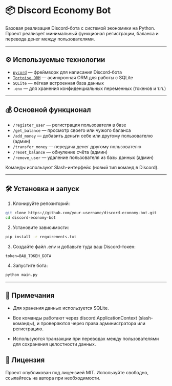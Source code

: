 # 📦 Discord Economy Bot

Базовая реализация Discord-бота с системой экономики на Python.  
Проект реализует минимальный функционал регистрации, баланса и перевода денег между пользователями.

---

## ⚙️ Используемые технологии

- [`pycord`](https://docs.pycord.dev/en/stable/) — фреймворк для написания Discord-бота
- [`Tortoise ORM`](https://tortoise.github.io) — асинхронная ORM для работы с SQLite
- `SQLite` — лёгкая встроенная база данных
- `.env` — для хранения конфиденциальных переменных (токенов и т.п.)

---

## 💰 Основной функционал

- `/register_user` — регистрация пользователя в базе
- `/get_balance` — просмотр своего или чужого баланса
- `/add_money` — добавить деньги себе или другому пользователю (админ)
- `/transfer_money` — передача денег другому пользователю
- `/reset_balance` — обнуление счёта (админ)
- `/remove_user` — удаление пользователя из базы данных (админ)

Команды используют Slash-интерфейс (новый тип команд в Discord).

---

## 🛠 Установка и запуск

1. Клонируйте репозиторий:

```bash
git clone https://github.com/your-username/discord-economy-bot.git
cd discord-economy-bot
```

2. Установите зависимости:
```bash
pip install -r requirements.txt
```

3. Создайте файл .env и добавьте туда ваш Discord-токен:
```env
token=ВАШ_ТОКЕН_БОТА
```

4. Запустите бота:
```bash
python main.py
```

---

## 📝 Примечания
- Для хранения данных используется SQLite.

- Все команды работают через discord.ApplicationContext (slash-команды), и проверяются через права администратора или регистрацию.

- Используются транзакции при переводах между пользователями для сохранения целостности данных.


## 📄 Лицензия
Проект опубликован под лицензией MIT. Используйте свободно, ссылайтесь на автора при необходимости.
